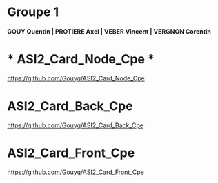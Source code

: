 # Groupe 1
#### GOUY Quentin | PROTIERE Axel | VEBER Vincent | VERGNON Corentin

# * ASI2_Card_Node_Cpe *
https://github.com/Gouyq/ASI2_Card_Node_Cpe

# ASI2_Card_Back_Cpe
https://github.com/Gouyq/ASI2_Card_Back_Cpe

# ASI2_Card_Front_Cpe
https://github.com/Gouyq/ASI2_Card_Front_Cpe
